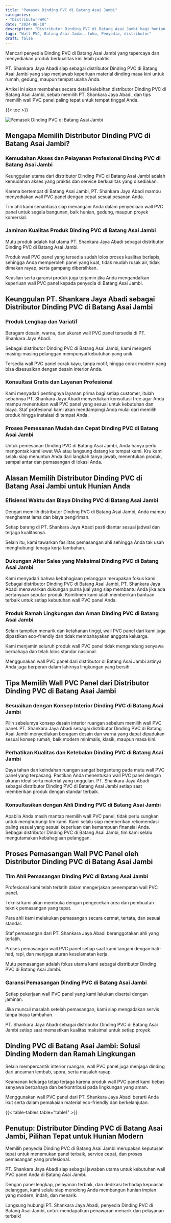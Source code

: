 ```yaml
---
title: "Pemasok Dinding PVC di Batang Asai Jambi"
categories: 
- "Distributor-WVC"
date: "2024-06-18"
description: "Distributor Dinding PVC di Batang Asai Jambi bagi hunian, kantor, serta gerai. Material berkualitas, variasi motif, variasi warna menarik, beserta layanan instalasi dikerjakan oleh teknisi profesional serta kepastian resmi!|Servis penjualan Dinding PVC di Batang Asai Jambi bagi kebutuhan rumah, perkantoran, atau gerai, beserta material terbaik dan pemasangan oleh tenaga ahli ahli serta kepastian resmi.|Solusi Dinding PVC di Batang Asai Jambi yang andal untuk tempat tinggal, kantor, dan gerai, dengan produk terbaik dan pemasangan dikerjakan oleh teknisi ahli serta garansi resmi.|Distribusi Dinding PVC di Batang Asai Jambi untuk hunian, kantor, dan gerai, dengan panel berkualitas dan penempatan dikerjakan oleh teknisi ahli, disertai beserta kepastian resmi.}"
tags: "Wall PVC, Batang Asai Jambi, toko, Penyedia, distributor"
draft: false
---
```


Mencari penyedia Dinding PVC di Batang Asai Jambi yang tepercaya dan menyediakan produk berkualitas kini lebih praktis.

PT. Shankara Jaya Abadi siap sebagai distributor Dinding PVC di Batang Asai Jambi yang siap menjawab keperluan material dinding masa kini untuk rumah, gedung, maupun tempat usaha Anda.

Artikel ini akan membahas secara detail kelebihan distributor Dinding PVC di Batang Asai Jambi, sebab memilih PT. Shankara Jaya Abadi, dan tips memilih wall PVC panel paling tepat untuk tempat tinggal Anda.

{{< toc >}}

![Pemasok Dinding PVC di Batang Asai Jambi](/images/Distributor-WVC/Pemasok-Dinding-PVC-di-Batang-Asai-Jambi.png)


## Mengapa Memilih Distributor Dinding PVC di Batang Asai Jambi?

### Kemudahan Akses dan Pelayanan Profesional Dinding PVC di Batang Asai Jambi

Keunggulan utama dari distributor Dinding PVC di Batang Asai Jambi adalah kemudahan akses yang praktis dan service berkualitas yang disediakan.

Karena bertempat di Batang Asai Jambi, PT. Shankara Jaya Abadi mampu menyediakan wall PVC panel dengan cepat sesuai pesanan Anda.

Tim ahli kami senantiasa siap menangani Anda dalam penyediaan wall PVC panel untuk segala bangunan, baik hunian, gedung, maupun proyek komersial.

### Jaminan Kualitas Produk Dinding PVC di Batang Asai Jambi

Mutu produk adalah hal utama PT. Shankara Jaya Abadi sebagai distributor Dinding PVC di Batang Asai Jambi.

Produk wall PVC panel yang tersedia sudah lolos proses kualitas berlapis, sehingga Anda memperoleh panel yang kuat, tidak mudah rusak air, tidak dimakan rayap, serta gampang dibersihkan.

Keaslian serta garansi produk juga terjamin jika Anda mengandalkan keperluan wall PVC panel kepada penyedia di Batang Asai Jambi.

## Keunggulan PT. Shankara Jaya Abadi sebagai Distributor Dinding PVC di Batang Asai Jambi

### Produk Lengkap dan Variatif

Beragam desain, warna, dan ukuran wall PVC panel tersedia di PT. Shankara Jaya Abadi.

Sebagai distributor Dinding PVC di Batang Asai Jambi, kami mengerti masing-masing pelanggan mempunyai kebutuhan yang unik.

Tersedia wall PVC panel corak kayu, tanpa motif, hingga corak modern yang bisa disesuaikan dengan desain interior Anda.

### Konsultasi Gratis dan Layanan Profesional

Kami menyadari pentingnya layanan prima bagi setiap customer, itulah sebabnya PT. Shankara Jaya Abadi menyediakan konsultasi free agar Anda mampu menentukan wall PVC panel yang sesuai untuk kebutuhan dan biaya. Staf profesional kami akan mendampingi Anda mulai dari memilih produk hingga instalasi di tempat Anda.

### Proses Pemesanan Mudah dan Cepat Dinding PVC di Batang Asai Jambi

Untuk pemesanan Dinding PVC di Batang Asai Jambi, Anda hanya perlu mengontak kami lewat WA atau langsung datang ke tempat kami. Kru kami selalu siap menuntun Anda dari langkah tanya jawab, menentukan produk, sampai antar dan pemasangan di lokasi Anda.

## Alasan Memilih Distributor Dinding PVC di Batang Asai Jambi untuk Hunian Anda

### Efisiensi Waktu dan Biaya Dinding PVC di Batang Asai Jambi

Dengan memilih distributor Dinding PVC di Batang Asai Jambi, Anda mampu menghemat lama dan biaya pengiriman.

Setiap barang di PT. Shankara Jaya Abadi pasti diantar sesuai jadwal dan terjaga kualitasnya.

Selain itu, kami tawarkan fasilitas pemasangan ahli sehingga Anda tak usah menghubungi tenaga kerja tambahan.

### Dukungan After Sales yang Maksimal Dinding PVC di Batang Asai Jambi

Kami menyadari bahwa kebahagiaan pelanggan merupakan fokus kami. Sebagai distributor Dinding PVC di Batang Asai Jambi, PT. Shankara Jaya Abadi menawarkan dukungan purna jual yang siap membantu Anda jika ada pertanyaan seputar produk. Komitmen kami ialah memberikan bantuan terbaik untuk setiap kebutuhan wall PVC panel Anda.

### Produk Ramah Lingkungan dan Aman Dinding PVC di Batang Asai Jambi

Selain tampilan menarik dan ketahanan tinggi, wall PVC panel dari kami juga dipastikan eco-friendly dan tidak membahayakan anggota keluarga.

Kami menjamin seluruh produk wall PVC panel tidak mengandung senyawa berbahaya dan telah lolos standar nasional.

Menggunakan wall PVC panel dari distributor di Batang Asai Jambi artinya Anda juga berperan dalam lahirnya lingkungan yang bersih.

## Tips Memilih Wall PVC Panel dari Distributor Dinding PVC di Batang Asai Jambi

### Sesuaikan dengan Konsep Interior Dinding PVC di Batang Asai Jambi

Pilih sebelumya konsep desain interior ruangan sebelum memilih wall PVC panel. PT. Shankara Jaya Abadi sebagai distributor Dinding PVC di Batang Asai Jambi menyediakan beragam desain dan warna yang dapat dipadukan sesuai konsep rumah, baik modern minimalis, klasik, maupun masa kini.

### Perhatikan Kualitas dan Ketebalan Dinding PVC di Batang Asai Jambi

Daya tahan dan keindahan ruangan sangat bergantung pada mutu wall PVC panel yang terpasang. Pastikan Anda menentukan wall PVC panel dengan ukuran ideal serta material yang unggulan. PT. Shankara Jaya Abadi sebagai distributor Dinding PVC di Batang Asai Jambi setiap saat memberikan produk dengan standar terbaik.

### Konsultasikan dengan Ahli Dinding PVC di Batang Asai Jambi

Apabila Anda masih mantap memilih wall PVC panel, tidak perlu sungkan untuk menghubungi tim kami. Kami selalu siap memberikan rekomendasi paling sesuai yang sesuai keperluan dan kemampuan finansial Anda. Sebagai distributor Dinding PVC di Batang Asai Jambi, tim kami selalu mengutamakan kebahagiaan pelanggan.

## Proses Pemasangan Wall PVC Panel oleh Distributor Dinding PVC di Batang Asai Jambi

### Tim Ahli Pemasangan Dinding PVC di Batang Asai Jambi

Profesional kami telah terlatih dalam mengerjakan penempatan wall PVC panel.

Teknisi kami akan membuka dengan pengecekan area dan pembuatan teknik pemasangan yang tepat.

Para ahli kami melakukan pemasangan secara cermat, tertata, dan sesuai standar.

Staf pemasangan dari PT. Shankara Jaya Abadi beranggotakan ahli yang terlatih.

Proses pemasangan wall PVC panel setiap saat kami tangani dengan hati-hati, rapi, dan menjaga aturan keselamatan kerja.

Mutu pemasangan adalah fokus utama kami sebagai distributor Dinding PVC di Batang Asai Jambi.

### Garansi Pemasangan Dinding PVC di Batang Asai Jambi

Setiap pekerjaan wall PVC panel yang kami lakukan disertai dengan jaminan.

Jika muncul masalah setelah pemasangan, kami siap mengadakan servis tanpa biaya tambahan.

PT. Shankara Jaya Abadi sebagai distributor Dinding PVC di Batang Asai Jambi setiap saat memastikan kualitas maksimal untuk setiap proyek.

## Dinding PVC di Batang Asai Jambi: Solusi Dinding Modern dan Ramah Lingkungan

Selain mempercantik interior ruangan, wall PVC panel juga menjaga dinding dari ancaman lembab, spora, serta masalah rayap.

Keamanan keluarga tetap terjaga karena produk wall PVC panel kami bebas senyawa berbahaya dan berkontribusi pada lingkungan yang aman.

Menggunakan wall PVC panel dari PT. Shankara Jaya Abadi berarti Anda ikut serta dalam pemakaian material eco-friendly dan berkelanjutan.

{{< table-tables table="table1" >}}

## Penutup: Distributor Dinding PVC di Batang Asai Jambi, Pilihan Tepat untuk Hunian Modern

Memilih penyedia Dinding PVC di Batang Asai Jambi merupakan keputusan tepat untuk menemukan panel terbaik, service cepat, dan proses pemasangan yang profesional.

PT. Shankara Jaya Abadi siap sebagai jawaban utama untuk kebutuhan wall PVC panel Anda di Batang Asai Jambi.

Dengan panel lengkap, pelayanan terbaik, dan dedikasi terhadap kepuasan pelanggan, kami selalu siap menolong Anda membangun hunian impian yang modern, indah, dan menarik.

Langsung hubungi PT. Shankara Jaya Abadi, penyedia Dinding PVC di Batang Asai Jambi, untuk mendapatkan penawaran menarik dan pelayanan terbaik!